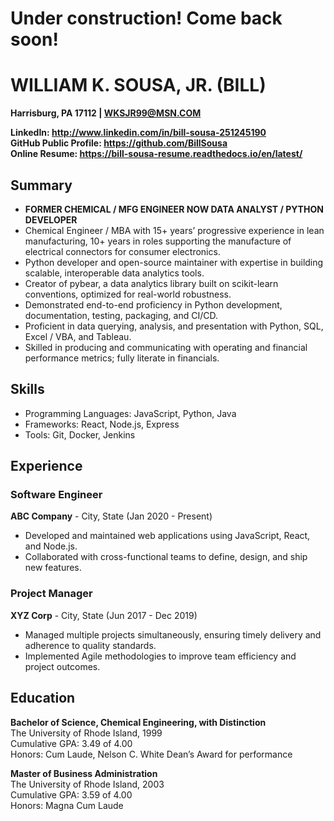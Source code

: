 # Under construction! Come back soon!

# WILLIAM K. SOUSA, JR. (BILL)
**Harrisburg, PA 17112 | WKSJR99@MSN.COM**

**LinkedIn: http://www.linkedin.com/in/bill-sousa-251245190** \
**GitHub Public Profile: https://github.com/BillSousa** \
**Online Resume: https://bill-sousa-resume.readthedocs.io/en/latest/**

## Summary
- **FORMER CHEMICAL / MFG ENGINEER NOW DATA ANALYST / PYTHON DEVELOPER**
- Chemical Engineer / MBA with 15+ years’ progressive experience in lean manufacturing, 10+ years in roles supporting the manufacture of electrical connectors for consumer electronics.
- Python developer and open-source maintainer with expertise in building scalable, interoperable data analytics tools.
- Creator of pybear, a data analytics library built on scikit-learn conventions, optimized for real-world robustness.
- Demonstrated end-to-end proficiency in Python development, documentation, testing, packaging, and CI/CD.
- Proficient in data querying, analysis, and presentation with Python, SQL, Excel / VBA, and Tableau.
- Skilled in producing and communicating with operating and financial performance metrics; fully literate in financials.

## Skills
- Programming Languages: JavaScript, Python, Java
- Frameworks: React, Node.js, Express
- Tools: Git, Docker, Jenkins

## Experience
### Software Engineer
**ABC Company** - City, State  (Jan 2020 - Present)
- Developed and maintained web applications using JavaScript, React, and Node.js.
- Collaborated with cross-functional teams to define, design, and ship new features.
### Project Manager
**XYZ Corp** - City, State  (Jun 2017 - Dec 2019)
- Managed multiple projects simultaneously, ensuring timely delivery and adherence to quality standards.
- Implemented Agile methodologies to improve team efficiency and project outcomes.

## Education
**Bachelor of Science, Chemical Engineering, with Distinction**\
The University of Rhode Island, 1999\
Cumulative GPA: 3.49 of 4.00\
Honors: Cum Laude, Nelson C. White Dean’s Award for performance

**Master of Business Administration**\
The University of Rhode Island, 2003\
Cumulative GPA: 3.59 of 4.00\
Honors: Magna Cum Laude